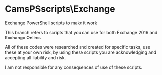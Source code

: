 # CamsPSscripts\Exchange
Exchange PowerShell scripts to make it work

This branch refers to scripts that you can use for both Exchange 2016 and Exchange Online.

All of these codes were researched and created for specific tasks, use these at your own risk, by using these scripts you are acknowledging and accepting all liability and risk.

I am not responsible for any consequences of use of these scripts.
